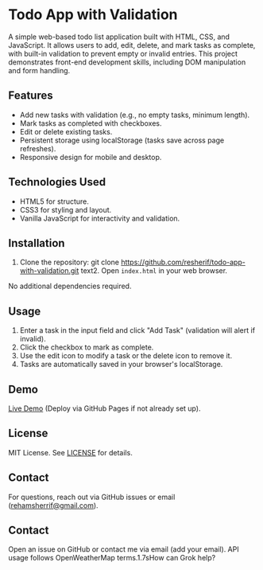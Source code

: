# Todo App with Validation

A simple web-based todo list application built with HTML, CSS, and JavaScript. It allows users to add, edit, delete, and mark tasks as complete, with built-in validation to prevent empty or invalid entries. This project demonstrates front-end development skills, including DOM manipulation and form handling.

## Features
- Add new tasks with validation (e.g., no empty tasks, minimum length).
- Mark tasks as completed with checkboxes.
- Edit or delete existing tasks.
- Persistent storage using localStorage (tasks save across page refreshes).
- Responsive design for mobile and desktop.

## Technologies Used
- HTML5 for structure.
- CSS3 for styling and layout.
- Vanilla JavaScript for interactivity and validation.

## Installation
1. Clone the repository:
git clone https://github.com/resherif/todo-app-with-validation.git
text2. Open `index.html` in your web browser.

No additional dependencies required.

## Usage
1. Enter a task in the input field and click "Add Task" (validation will alert if invalid).
2. Click the checkbox to mark as complete.
3. Use the edit icon to modify a task or the delete icon to remove it.
4. Tasks are automatically saved in your browser's localStorage.

## Demo
[Live Demo](https://resherif.github.io/todo-app-with-validation/) (Deploy via GitHub Pages if not already set up).


## License
MIT License. See [LICENSE](LICENSE) for details.

## Contact
For questions, reach out via GitHub issues or email (rehamsherrif@gmail.com).

## Contact
Open an issue on GitHub or contact me via email (add your email). API usage follows OpenWeatherMap terms.1.7sHow can Grok help?

